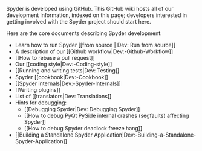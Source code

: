 Spyder is developed using GitHub. This GitHub wiki hosts all of our development information, indexed on this page; developers interested in getting involved with the Spyder project should start here.

Here are the core documents describing Spyder development:

* Learn how to run Spyder [[from source | Dev: Run from source]]
* A description of our [[Github workflow|Dev:-Github-Workflow]]
* [[How to rebase a pull request]]
* Our [[coding style|Dev:-Coding-style]]
* [[Running and writing tests|Dev: Testing]]
* Spyder [[cookbook|Dev:-Cookbook]]
* [[Spyder internals|Dev:-Spyder-Internals]]
* [[Writing plugins]]
* List of [[translators|Dev: Translations]]
* Hints for debugging:
  * [[Debugging Spyder|Dev: Debugging Spyder]]
  * [[How to debug PyQt PySide internal crashes (segfaults) affecting Spyder]]
  * [[How to debug Spyder deadlock freeze hang]]
* [[Building a Standalone Spyder Application|Dev:-Building-a-Standalone-Spyder-Application]]